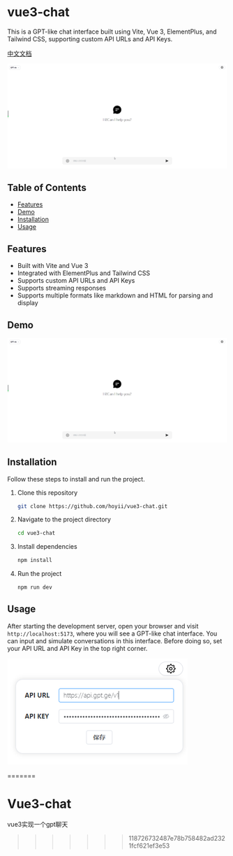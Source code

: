 
# vue3-chat

This is a GPT-like chat interface built using Vite, Vue 3, ElementPlus, and Tailwind CSS, supporting custom API URLs and API Keys.

[中文文档](https://github.com/hoyii/vue3-chat/blob/main/documents/README_CN.md)

![image](https://github.com/hoyii/vue3-chat/blob/main/images/test.gif)

## Table of Contents

- [Features](#features)
- [Demo](#demo)
- [Installation](#installation)
- [Usage](#usage)

## Features

- Built with Vite and Vue 3
- Integrated with ElementPlus and Tailwind CSS
- Supports custom API URLs and API Keys
- Supports streaming responses
- Supports multiple formats like markdown and HTML for parsing and display

## Demo

![image](https://github.com/hoyii/vue3-chat/blob/main/images/test.gif)

## Installation

Follow these steps to install and run the project.

1. Clone this repository
   ```bash
   git clone https://github.com/hoyii/vue3-chat.git
   ```
2. Navigate to the project directory
   ```bash
   cd vue3-chat
   ```
3. Install dependencies
   ```bash
   npm install
   ```
4. Run the project
   ```bash
   npm run dev
   ```

## Usage

After starting the development server, open your browser and visit `http://localhost:5173`, where you will see a GPT-like chat interface. You can input and simulate conversations in this interface. Before doing so, set your API URL and API Key in the top right corner.

![image](https://github.com/hoyii/vue3-chat/blob/main/images/config.png)

=======
# Vue3-chat
vue3实现一个gpt聊天
>>>>>>> 118726732487e78b758482ad2321fcf621ef3e53
